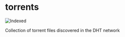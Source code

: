 torrents 
========
![Indexed](https://img.shields.io/badge/indexed-145631-blue)

Collection of torrent files discovered in the DHT network
